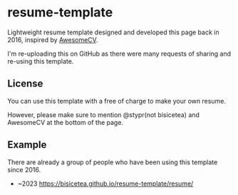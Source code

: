 # resume-template

Lightweight resume template designed and developed this page back in 2016, inspired by [AwesomeCV](https://github.com/posquit0/Awesome-CV).

I'm re-uploading this on GitHub as there were many requests of sharing and re-using this template.


## License

You can use this template with a free of charge to make your own resume.

However, please make sure to mention @stypr(not bisicetea) and AwesomeCV at the bottom of the page.

## Example

There are already a group of people who have been using this template since 2016.

* ~2023
  https://bisicetea.github.io/resume-template/resume/